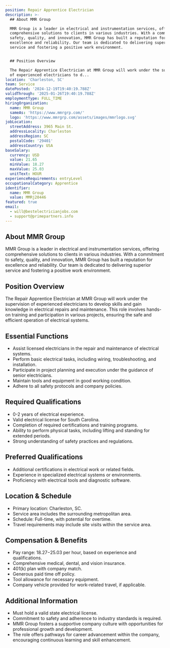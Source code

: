```yaml
---
position: Repair Apprentice Electrician
description: >-
  ## About MMR Group

  MMR Group is a leader in electrical and instrumentation services, offering
  comprehensive solutions to clients in various industries. With a commitment to
  safety, quality, and innovation, MMR Group has built a reputation for
  excellence and reliability. Our team is dedicated to delivering superior
  service and fostering a positive work environment.


  ## Position Overview

  The Repair Apprentice Electrician at MMR Group will work under the supervision
  of experienced electricians to d...
location: 'Charleston, SC'
team: Service
datePosted: '2024-12-19T19:40:19.788Z'
validThrough: '2025-01-26T19:40:19.788Z'
employmentType: FULL_TIME
hiringOrganization:
  name: MMR Group
  sameAs: 'https://www.mmrgrp.com/'
  logo: 'https://www.mmrgrp.com/assets/images/mmrlogo.svg'
jobLocation:
  streetAddress: 3965 Main St.
  addressLocality: Charleston
  addressRegion: SC
  postalCode: '29401'
  addressCountry: USA
baseSalary:
  currency: USD
  value: 21.65
  minValue: 18.27
  maxValue: 25.03
  unitText: HOUR
experienceRequirements: entryLevel
occupationalCategory: Apprentice
identifier:
  name: MMR Group
  value: MMRj20446
featured: true
email:
  - will@bestelectricianjobs.com
  - support@primepartners.info
---
```




## About MMR Group
MMR Group is a leader in electrical and instrumentation services, offering comprehensive solutions to clients in various industries. With a commitment to safety, quality, and innovation, MMR Group has built a reputation for excellence and reliability. Our team is dedicated to delivering superior service and fostering a positive work environment.

## Position Overview
The Repair Apprentice Electrician at MMR Group will work under the supervision of experienced electricians to develop skills and gain knowledge in electrical repairs and maintenance. This role involves hands-on training and participation in various projects, ensuring the safe and efficient operation of electrical systems.

## Essential Functions
- Assist licensed electricians in the repair and maintenance of electrical systems.
- Perform basic electrical tasks, including wiring, troubleshooting, and installation.
- Participate in project planning and execution under the guidance of senior electricians.
- Maintain tools and equipment in good working condition.
- Adhere to all safety protocols and company policies.

## Required Qualifications
- 0-2 years of electrical experience.
- Valid electrical license for South Carolina.
- Completion of required certifications and training programs.
- Ability to perform physical tasks, including lifting and standing for extended periods.
- Strong understanding of safety practices and regulations.

## Preferred Qualifications
- Additional certifications in electrical work or related fields.
- Experience in specialized electrical systems or environments.
- Proficiency with electrical tools and diagnostic software.

## Location & Schedule
- Primary location: Charleston, SC.
- Service area includes the surrounding metropolitan area.
- Schedule: Full-time, with potential for overtime.
- Travel requirements may include site visits within the service area.

## Compensation & Benefits
- Pay range: $18.27-$25.03 per hour, based on experience and qualifications.
- Comprehensive medical, dental, and vision insurance.
- 401(k) plan with company match.
- Generous paid time off policy.
- Tool allowance for necessary equipment.
- Company vehicle provided for work-related travel, if applicable.

## Additional Information
- Must hold a valid state electrical license.
- Commitment to safety and adherence to industry standards is required.
- MMR Group fosters a supportive company culture with opportunities for professional growth and development.
- The role offers pathways for career advancement within the company, encouraging continuous learning and skill enhancement.
